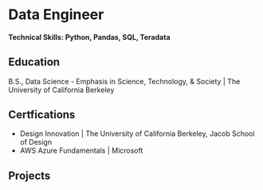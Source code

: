 # Data Engineer

#### Technical Skills: Python, Pandas, SQL, Teradata

## Education			        		
B.S., Data Science - Emphasis in Science, Technology, & Society  | The University of California Berkeley

## Certfications
- Design Innovation | The University of California Berkeley, Jacob School of Design
- AWS Azure Fundamentals | Microsoft

## Projects
